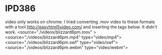 IPD386
======
video only works on chrome.  I tried converting .mov video to these formats with a tool http://easyhtml5video.com/  and inserting
the tags below.  It didn't work.
 <source="./videos/blizzard6pm.mov"  >
 <source="./videos/blizzard6pm.mp4" type="video/mp4">
 <source="./videos/blizzard6pm.swf" type="video/swf">
  <source="./videos/blizzard6pm.webm"  type="video/webm">
 

